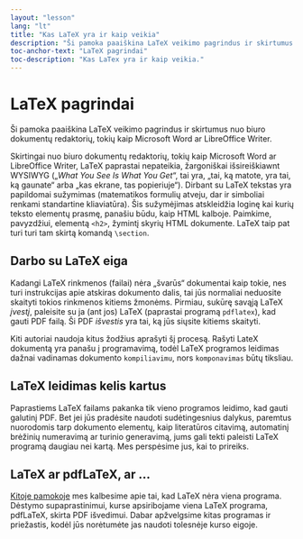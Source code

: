 ```yaml
---
layout: "lesson"
lang: "lt"
title: "Kas LaTeX yra ir kaip veikia"
description: "Ši pamoka paaiškina LaTeX veikimo pagrindus ir skirtumus nuo įprastų biuro dokumentų redaktorių, kaip Microsoft Word ar LibreOffice Writer."
toc-anchor-text: "LaTeX pagrindai"
toc-description: "Kas LaTex yra ir kaip veikia."
---
```


# LaTeX pagrindai

<span
  class="summary">Ši pamoka paaiškina LaTeX veikimo pagrindus ir skirtumus nuo biuro dokumentų redaktorių, tokių kaip Microsoft Word ar LibreOffice Writer.</span>

Skirtingai nuo biuro dokumentų redaktorių, tokių kaip Microsoft Word ar
LibreOffice Writer, LaTeX paprastai nepateikia, žargoniškai išsireiškiawnt
WYSIWYG („_What You See Is What You Get_“, tai yra, „tai, ką matote, yra tai,
ką gaunate“ arba „kas ekrane, tas popieriuje“).  Dirbant su LaTeX tekstas yra
papildomai sužymimas (matematikos formulių atveju, dar ir simboliai renkami
standartine kliaviatūra). Šis sužymėjimas atskleidžia loginę kai kurių teksto
elementų prasmę, panašiu būdu, kaip HTML kalboje. Paimkime, pavyzdžiui,
elementą `<h2>`, žymintį skyrių HTML dokumente. LaTeX taip pat turi turi tam
skirtą komandą `\section`.

## Darbo su LaTeX eiga

Kadangi LaTeX rinkmenos (failai) nėra „švarūs“ dokumentai kaip tokie, nes
turi instrukcijas apie atskiras dokumento dalis, tai jūs normaliai neduosite
skaityti tokios rinkmenos kitiems žmonėms.  Pirmiau, sukūrę savąją LaTeX
_įvestį_, paleisite su ja (ant jos) LaTeX (paprastai programą `pdflatex`),
kad gauti PDF failą.  Ši PDF _išvestis_ yra tai, ką jūs siųsite kitiems
skaityti.

Kiti autoriai naudoja kitus žodžius aprašyti šį procesą.  Rašyti LateX
dokumentą yra panašu į programavimą, todėl LaTeX programos leidimas dažnai
vadinamas dokumento `kompiliavimu`, nors `komponavimas` būtų tiksliau.

## LaTeX leidimas kelis kartus

Paprastiems LaTeX failams pakanka tik vieno programos leidimo, kad gauti
galutinį PDF.  Bet jei jūs pradėsite naudoti sudėtingesnius dalykus, paremtus
nuorodomis tarp dokumento elementų, kaip literatūros citavimą, automatinį
brėžinių numeravimą ar turinio generavimą, jums gali tekti paleisti LaTeX
programą daugiau nei kartą.  Mes perspėsime jus, kai to prireiks.

## LaTeX ar pdfLaTeX, ar ...

[Kitoje pamokoje](lesson-02) mes kalbesime apie tai, kad LaTeX nėra viena
programa.  Dėstymo supaprastinimui, kurse apsiribojame viena LaTeX programa,
pdfLaTeX, skirta PDF išvedimui.  Dabar apžvelgsime kitas programas ir
priežastis, kodėl jūs norėtumėte jas naudoti tolesnėje kurso eigoje.
